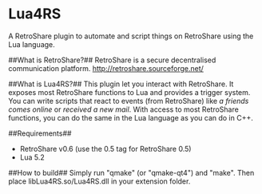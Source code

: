 Lua4RS
======

A RetroShare plugin to automate and script things on RetroShare using the Lua language.

##What is RetroShare?##
RetroShare is a secure decentralised communication platform.
http://retroshare.sourceforge.net/

##What is Lua4RS?##
This plugin let you interact with RetroShare. It exposes most RetroShare functions to Lua and provides a trigger system. You can write scripts that react to events (from RetroShare) like _a friends comes online_ or _received a new mail_. With access to most RetroShare functions, you can do the same in the Lua language as you can do in C++.

##Requirements##
* RetroShare v0.6 (use the 0.5 tag for RetroShare 0.5)
* Lua 5.2 

##How to build##
Simply run "qmake" (or "qmake-qt4") and "make". Then place libLua4RS.so/Lua4RS.dll in your extension folder.
